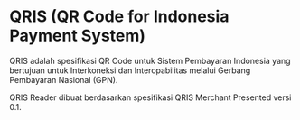 QRIS (QR Code for Indonesia Payment System)
===========================================

QRIS adalah spesifikasi QR Code untuk Sistem Pembayaran Indonesia yang bertujuan untuk Interkoneksi dan Interopabilitas melalui Gerbang Pembayaran Nasional (GPN).

QRIS Reader dibuat berdasarkan spesifikasi QRIS Merchant Presented versi 0.1.
